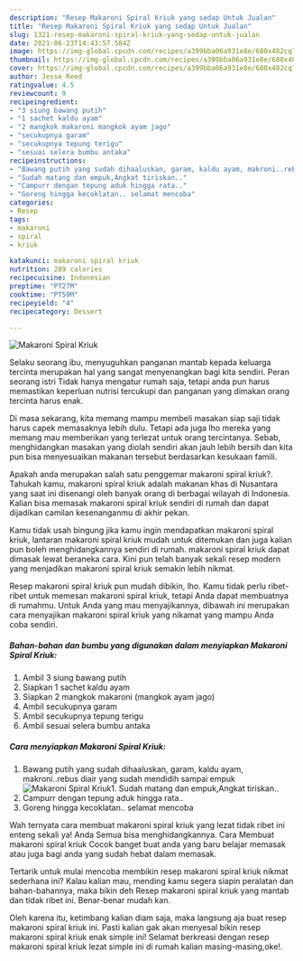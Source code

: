 ```yaml
---
description: "Resep Makaroni Spiral Kriuk yang sedap Untuk Jualan"
title: "Resep Makaroni Spiral Kriuk yang sedap Untuk Jualan"
slug: 1321-resep-makaroni-spiral-kriuk-yang-sedap-untuk-jualan
date: 2021-06-23T14:43:57.584Z
image: https://img-global.cpcdn.com/recipes/a399bba06a931e8e/680x482cq70/makaroni-spiral-kriuk-foto-resep-utama.jpg
thumbnail: https://img-global.cpcdn.com/recipes/a399bba06a931e8e/680x482cq70/makaroni-spiral-kriuk-foto-resep-utama.jpg
cover: https://img-global.cpcdn.com/recipes/a399bba06a931e8e/680x482cq70/makaroni-spiral-kriuk-foto-resep-utama.jpg
author: Jesse Reed
ratingvalue: 4.5
reviewcount: 9
recipeingredient:
- "3 siung bawang putih"
- "1 sachet kaldu ayam"
- "2 mangkok makaroni mangkok ayam jago"
- "secukupnya garam"
- "secukupnya tepung terigu"
- "sesuai selera bumbu antaka"
recipeinstructions:
- "Bawang putih yang sudah dihaaluskan, garam, kaldu ayam, makroni..rebus diair yang sudah mendidih sampai empuk"
- "Sudah matang dan empuk,Angkat tiriskan.."
- "Campurr dengan tepung aduk hingga rata.."
- "Goreng hingga kecoklatan.. selamat mencoba"
categories:
- Resep
tags:
- makaroni
- spiral
- kriuk

katakunci: makaroni spiral kriuk 
nutrition: 289 calories
recipecuisine: Indonesian
preptime: "PT27M"
cooktime: "PT59M"
recipeyield: "4"
recipecategory: Dessert

---
```



![Makaroni Spiral Kriuk](https://img-global.cpcdn.com/recipes/a399bba06a931e8e/680x482cq70/makaroni-spiral-kriuk-foto-resep-utama.jpg)

Selaku seorang ibu, menyuguhkan panganan mantab kepada keluarga tercinta merupakan hal yang sangat menyenangkan bagi kita sendiri. Peran seorang istri Tidak hanya mengatur rumah saja, tetapi anda pun harus memastikan keperluan nutrisi tercukupi dan panganan yang dimakan orang tercinta harus enak.

Di masa  sekarang, kita memang mampu membeli masakan siap saji tidak harus capek memasaknya lebih dulu. Tetapi ada juga lho mereka yang memang mau memberikan yang terlezat untuk orang tercintanya. Sebab, menghidangkan masakan yang diolah sendiri akan jauh lebih bersih dan kita pun bisa menyesuaikan makanan tersebut berdasarkan kesukaan famili. 



Apakah anda merupakan salah satu penggemar makaroni spiral kriuk?. Tahukah kamu, makaroni spiral kriuk adalah makanan khas di Nusantara yang saat ini disenangi oleh banyak orang di berbagai wilayah di Indonesia. Kalian bisa memasak makaroni spiral kriuk sendiri di rumah dan dapat dijadikan camilan kesenanganmu di akhir pekan.

Kamu tidak usah bingung jika kamu ingin mendapatkan makaroni spiral kriuk, lantaran makaroni spiral kriuk mudah untuk ditemukan dan juga kalian pun boleh menghidangkannya sendiri di rumah. makaroni spiral kriuk dapat dimasak lewat beraneka cara. Kini pun telah banyak sekali resep modern yang menjadikan makaroni spiral kriuk semakin lebih nikmat.

Resep makaroni spiral kriuk pun mudah dibikin, lho. Kamu tidak perlu ribet-ribet untuk memesan makaroni spiral kriuk, tetapi Anda dapat membuatnya di rumahmu. Untuk Anda yang mau menyajikannya, dibawah ini merupakan cara menyajikan makaroni spiral kriuk yang nikamat yang mampu Anda coba sendiri.

<!--inarticleads1-->

##### Bahan-bahan dan bumbu yang digunakan dalam menyiapkan Makaroni Spiral Kriuk:

1. Ambil 3 siung bawang putih
1. Siapkan 1 sachet kaldu ayam
1. Siapkan 2 mangkok makaroni (mangkok ayam jago)
1. Ambil secukupnya garam
1. Ambil secukupnya tepung terigu
1. Ambil sesuai selera bumbu antaka




<!--inarticleads2-->

##### Cara menyiapkan Makaroni Spiral Kriuk:

1. Bawang putih yang sudah dihaaluskan, garam, kaldu ayam, makroni..rebus diair yang sudah mendidih sampai empuk
<img src="https://img-global.cpcdn.com/steps/f1d82a3fb4331ca9/160x128cq70/makaroni-spiral-kriuk-langkah-memasak-1-foto.jpg" alt="Makaroni Spiral Kriuk">1. Sudah matang dan empuk,Angkat tiriskan..
1. Campurr dengan tepung aduk hingga rata..
1. Goreng hingga kecoklatan.. selamat mencoba




Wah ternyata cara membuat makaroni spiral kriuk yang lezat tidak ribet ini enteng sekali ya! Anda Semua bisa menghidangkannya. Cara Membuat makaroni spiral kriuk Cocok banget buat anda yang baru belajar memasak atau juga bagi anda yang sudah hebat dalam memasak.

Tertarik untuk mulai mencoba membikin resep makaroni spiral kriuk nikmat sederhana ini? Kalau kalian mau, mending kamu segera siapin peralatan dan bahan-bahannya, maka bikin deh Resep makaroni spiral kriuk yang mantab dan tidak ribet ini. Benar-benar mudah kan. 

Oleh karena itu, ketimbang kalian diam saja, maka langsung aja buat resep makaroni spiral kriuk ini. Pasti kalian gak akan menyesal bikin resep makaroni spiral kriuk enak simple ini! Selamat berkreasi dengan resep makaroni spiral kriuk lezat simple ini di rumah kalian masing-masing,oke!.

